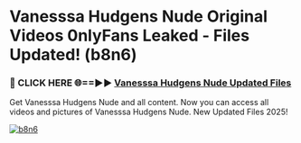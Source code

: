 # Vanesssa Hudgens Nude Original Videos 0nlyFans Leaked - Files Updated! (b8n6)

<h3>🔴 CLICK HERE 🌐==►► <a href="https://tinyurl.com/5h6xmrr3" rel="nofollow">Vanesssa Hudgens Nude Updated Files</a></h3>

Get Vanesssa Hudgens Nude and all content. Now you can access all videos and pictures of Vanesssa Hudgens Nude. New Updated Files 2025!

[![b8n6](https://i.imgur.com/KVD873Z.gif)](https://tinyurl.com/5h6xmrr3)
